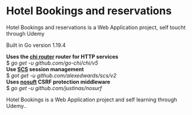 # Hotel Bookings and reservations  

Hotel Bookings and reservations is a Web Application project, self toucht through Udemy

Built in Go version 1.19.4

**Uses the [chi router](https://github.com/go-chi/chi/) router for HTTP services**  <br>
$ *go get -u github.com/go-chi/chi/v5*  <br>
**Use [SCS](https://github.com/alexedwards/scs/v2) session management**  <br>
$ *got get -u github.com/alexedwards/scs/v2*  <br>
**Uses [nosuft](https://github.com/justinas/nosurf) CSRF protection middleware**  <br>
$ *go get -u github.com/justinas/nosurf*  <br>
  
Hotel Bookings is a Web Application project and self learning through Udemy..  <br>
